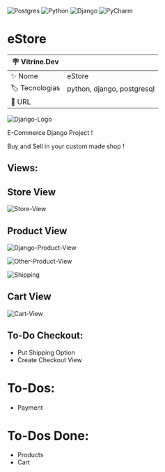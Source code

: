 ![Postgres](https://img.shields.io/badge/postgres-%23316192.svg?style=for-the-badge&logo=postgresql&logoColor=white)
![Python](https://img.shields.io/badge/python-3670A0?style=for-the-badge&logo=python&logoColor=ffdd54)
![Django](https://img.shields.io/badge/Django-092E20?style=for-the-badge&logo=django&logoColor=white)
![PyCharm](https://img.shields.io/badge/PyCharm-000000.svg?&style=for-the-badge&logo=PyCharm&logoColor=white)

# eStore

 :placard: Vitrine.Dev |     |
| -------------  | --- |
| :sparkles: Nome        | eStore
| :label: Tecnologias | python, django, postgresql
| :rocket: URL         | 

![Django-Logo](https://upload.wikimedia.org/wikipedia/commons/thumb/7/75/Django_logo.svg/2560px-Django_logo.svg.png#vitrinedev)

E-Commerce Django Project !

Buy and Sell in your custom made shop !

## **Views**:

## **Store View**

![Store-View](https://i.imgur.com/0l4NlvN.png)

## **Product View**

![Django-Product-View](https://i.imgur.com/YLhV0qx.png)

![Other-Product-View](https://i.imgur.com/FKg0gIv.png)

![Shipping](https://i.imgur.com/R8tZ5gG.png)

## **Cart View**
![Cart-View](https://i.imgur.com/UbyUvls.png)


## To-Do Checkout:
- Put Shipping Option
- Create Checkout View

# To-Dos:
- Payment

# To-Dos Done:
- Products
- Cart